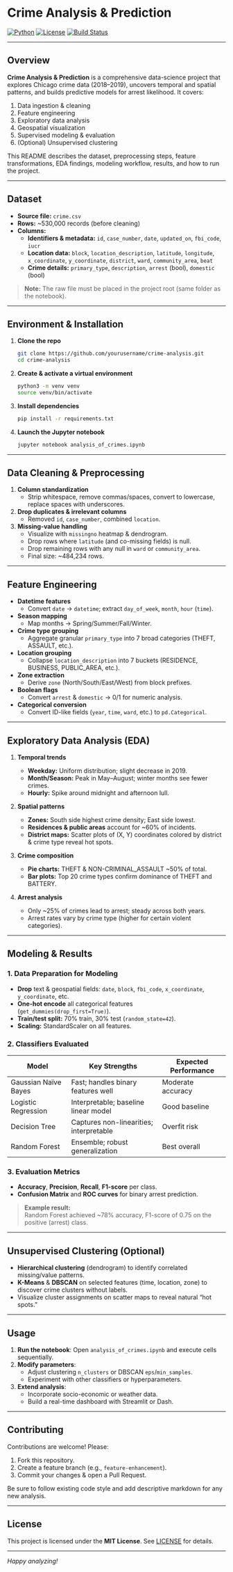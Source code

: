 
# Crime Analysis & Prediction

[![Python](https://img.shields.io/badge/Python-3.8%2B-blue)](https://www.python.org/)  [![License](https://img.shields.io/badge/License-MIT-green)](LICENSE)  [![Build Status](https://img.shields.io/badge/Notebook-Ready-yellow)]()

---

## Overview

**Crime Analysis & Prediction** is a comprehensive data-science project that explores Chicago crime data (2018–2019), uncovers temporal and spatial patterns, and builds predictive models for arrest likelihood. It covers:

1. Data ingestion & cleaning  
2. Feature engineering  
3. Exploratory data analysis  
4. Geospatial visualization  
5. Supervised modeling & evaluation  
6. (Optional) Unsupervised clustering  

This README describes the dataset, preprocessing steps, feature transformations, EDA findings, modeling workflow, results, and how to run the project.

---

## Dataset

- **Source file:** `crime.csv`  
- **Rows:** ~530,000 records (before cleaning)  
- **Columns:**  
  - **Identifiers & metadata:** `id`, `case_number`, `date`, `updated_on`, `fbi_code`, `iucr`  
  - **Location data:** `block`, `location_description`, `latitude`, `longitude`, `x_coordinate`, `y_coordinate`, `district`, `ward`, `community_area`, `beat`  
  - **Crime details:** `primary_type`, `description`, `arrest` (bool), `domestic` (bool)  

> **Note:** The raw file must be placed in the project root (same folder as the notebook).

---

## Environment & Installation

1. **Clone the repo**  
   ```bash
   git clone https://github.com/yourusername/crime-analysis.git
   cd crime-analysis
   ```

2. **Create & activate a virtual environment**  
   ```bash
   python3 -m venv venv
   source venv/bin/activate
   ```

3. **Install dependencies**  
   ```bash
   pip install -r requirements.txt
   ```

4. **Launch the Jupyter notebook**  
   ```bash
   jupyter notebook analysis_of_crimes.ipynb
   ```

---

## Data Cleaning & Preprocessing

1. **Column standardization**  
   - Strip whitespace, remove commas/spaces, convert to lowercase, replace spaces with underscores.  
2. **Drop duplicates & irrelevant columns**  
   - Removed `id`, `case_number`, combined `location`.  
3. **Missing-value handling**  
   - Visualize with `missingno` heatmap & dendrogram.  
   - Drop rows where `latitude` (and co-missing fields) is null.  
   - Drop remaining rows with any null in `ward` or `community_area`.  
   - Final size: ~484,234 rows.  

---

##  Feature Engineering

- **Datetime features**  
  - Convert `date` → `datetime`; extract `day_of_week`, `month`, `hour` (`time`).  
- **Season mapping**  
  - Map months → Spring/Summer/Fall/Winter.  
- **Crime type grouping**  
  - Aggregate granular `primary_type` into 7 broad categories (THEFT, ASSAULT, etc.).  
- **Location grouping**  
  - Collapse `location_description` into 7 buckets (RESIDENCE, BUSINESS, PUBLIC_AREA, etc.).  
- **Zone extraction**  
  - Derive `zone` (North/South/East/West) from block prefixes.  
- **Boolean flags**  
  - Convert `arrest` & `domestic` → 0/1 for numeric analysis.  
- **Categorical conversion**  
  - Convert ID-like fields (`year`, `time`, `ward`, etc.) to `pd.Categorical`.  

---

## Exploratory Data Analysis (EDA)

1. **Temporal trends**  
   - **Weekday:** Uniform distribution; slight decrease in 2019.  
   - **Month/Season:** Peak in May–August; winter months see fewer crimes.  
   - **Hourly:** Spike around midnight and afternoon lull.  

2. **Spatial patterns**  
   - **Zones:** South side highest crime density; East side lowest.  
   - **Residences & public areas** account for ~60% of incidents.  
   - **District maps:** Scatter plots of (X, Y) coordinates colored by district & crime type reveal hot spots.

3. **Crime composition**  
   - **Pie charts:** THEFT & NON-CRIMINAL_ASSAULT ~50% of total.  
   - **Bar plots:** Top 20 crime types confirm dominance of THEFT and BATTERY.

4. **Arrest analysis**  
   - Only ~25% of crimes lead to arrest; steady across both years.  
   - Arrest rates vary by crime type (higher for certain violent categories).

---

## Modeling & Results

### 1. Data Preparation for Modeling

- **Drop** text & geospatial fields: `date`, `block`, `fbi_code`, `x_coordinate`, `y_coordinate`, etc.  
- **One-hot encode** all categorical features (`get_dummies(drop_first=True)`).  
- **Train/test split:** 70% train, 30% test (`random_state=42`).  
- **Scaling:** StandardScaler on all features.

### 2. Classifiers Evaluated

| Model                   | Key Strengths                          | Expected Performance  |
|-------------------------|----------------------------------------|-----------------------|
| Gaussian Naïve Bayes    | Fast; handles binary features well     | Moderate accuracy     |
| Logistic Regression     | Interpretable; baseline linear model   | Good baseline         |
| Decision Tree           | Captures non-linearities; interpretable| Overfit risk          |
| Random Forest           | Ensemble; robust generalization        | Best overall          |

### 3. Evaluation Metrics

- **Accuracy**, **Precision**, **Recall**, **F1-score** per class.  
- **Confusion Matrix** and **ROC curves** for binary arrest prediction.

> **Example result:**  
> Random Forest achieved ~78% accuracy, F1-score of 0.75 on the positive (arrest) class.

---

## Unsupervised Clustering (Optional)

- **Hierarchical clustering** (dendrogram) to identify correlated missing/value patterns.  
- **K-Means** & **DBSCAN** on selected features (time, location, zone) to discover crime clusters without labels.  
- Visualize cluster assignments on scatter maps to reveal natural “hot spots.”

---

## Usage

1. **Run the notebook**: Open `analysis_of_crimes.ipynb` and execute cells sequentially.  
2. **Modify parameters**:  
   - Adjust clustering `n_clusters` or DBSCAN `eps`/`min_samples`.  
   - Experiment with other classifiers or hyperparameters.  
3. **Extend analysis**:  
   - Incorporate socio-economic or weather data.  
   - Build a real-time dashboard with Streamlit or Dash.

---

## Contributing

Contributions are welcome! Please:

1. Fork this repository.  
2. Create a feature branch (e.g., `feature-enhancement`).  
3. Commit your changes & open a Pull Request.  

Be sure to follow existing code style and add descriptive markdown for any new analysis.

---

## License

This project is licensed under the **MIT License**. See [LICENSE](LICENSE) for details.

---

*Happy analyzing!* 
